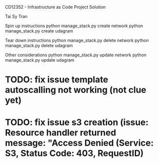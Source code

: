 CD12352 - Infrastructure as Code Project Solution

Tai Sy Tran

Spin up instructions
python manage_stack.py create network
python manage_stack.py create udagram


Tear down instructions
python manage_stack.py delete network
python manage_stack.py delete udagram

Other considerations
python manage_stack.py update network
python manage_stack.py update udagram

# TODO: fix issue template autoscalling not working (not clue yet)
# TODO: fix issue s3 creation (issue: Resource handler returned message: "Access Denied (Service: S3, Status Code: 403, RequestID)
